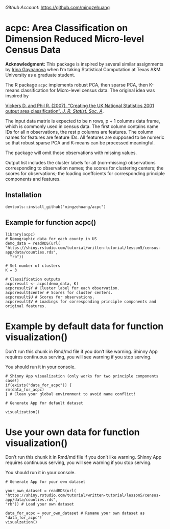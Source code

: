 *Github Account:*
<a href="https://github.com/mingzehuang" class="uri">https://github.com/mingzehuang</a>

acpc: Area Classification on Dimension Reduced Micro-level Census Data
======================================================================

**Acknowledgment:** This package is inspired by several similar
assignments by [Irina Gaynanova](https://irinagain.github.io/) when I’m
taking Statistical Computation at Texas A&M University as a graduate
student.

The R package `acpc` implements robust PCA, then sparse PCA, then
K-means classification for Micro-level census data. The original idea
was inspired by

[Vickers D. and Phil R. (2007). “Creating the UK National Statistics
2001 output area classification”. *J. R. Statist. Soc.
A*](https://rss.onlinelibrary.wiley.com/doi/epdf/10.1111/j.1467-985X.2007.00466.x).

The input data matrix is expected to be n rows, p + 1 columns data
frame, which is commonly used in census data. The first column contains
name IDs for all n observations, the rest p columns are features. The
column names for features are feature IDs. All features are supposed to
be numeric so that robust sparse PCA and K-means can be processed
meaningful.

The package will omit those observations with missing values.

Output list includes the cluster labels for all (non-missing)
observations corresponding to observation names; the scores for
clustering centers; the scores for observations; the loading coeffcients
for corresponding principle components and features.

Installation
------------

    devtools::install_github("mingzehuang/acpc")

Example for function acpc()
---------------------------

    library(acpc)
    # Demographic data for each county in US
    demo_data = readRDS(url(
    "https://shiny.rstudio.com/tutorial/written-tutorial/lesson5/census-app/data/counties.rds",
      "rb"))

    # Set number of clusters
    K = 3

    # Classification outputs
    acpcresult <- acpc(demo_data, K)
    acpcresult$Y # Cluster label for each observation.
    acpcresult$center # Scores for cluster centers.
    acpcresult$U # Scores for observations.
    acpcresult$V # Loadings for corresponding principle components and original features.

Example by default data for function visualization()
====================================================

Don’t run this chunk in Rmd/md file if you don’t like warning. Shinny
App requires continuous serving, you will see warning if you stop
serving.

You should run it in your console.

    # Shinny App visualization (only works for two principle components case!)
    if(exists("data_for_acpc")) {
    rm(data_for_acpc)
    } # Clean your global environment to avoid name conflict!

    # Generate App for default dataset

    visualization()

Use your own data for function visualization()
==============================================

Don’t run this chunk it in Rmd/md file if you don’t like warning. Shinny
App requires continuous serving, you will see warning if you stop
serving.

You should run it in your console.

    # Generate App for your own dataset

    your_own_dataset = readRDS(url(
    "https://shiny.rstudio.com/tutorial/written-tutorial/lesson5/census-app/data/counties.rds",
    "rb")) # Load your own dataset

    data_for_acpc = your_own_dataset # Rename your own dataset as "data_for_acpc"!
    visualzation()
